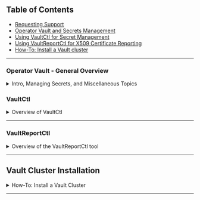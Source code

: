 ## Table of Contents
- [Requesting Support](../wiki/Requesting-Support)
- [Operator Vault and Secrets Management](#operator-vault---general-overview)
- [Using VaultCtl for Secret Management](#vaultctl)
- [Using VaultReportCtl for X509 Certificate Reporting](../wiki/VaultReportCtl:-X509-Certificate-Reporting)
- [How-To: Install a Vault cluster](#vault-cluster-installation)

---

### Operator Vault - General Overview
<details>
<summary>Intro, Managing Secrets, and Miscellaneous Topics</summary>

   - [Vault Intro/Overview (password: QcgfRsU7)](https://ibm.webex.com/recordingservice/sites/ibm/recording/play/b8cd2bd5d0a5482f849901f18e9e6cea)  
   - [Secret Management JIRA Workflow, Secret Inventory Repository, VaultCtl (password: xZJPXNv9)](https://ibm.webex.com/recordingservice/sites/ibm/recording/play/3e32e41927aa44aeb43163971e065314)  
   - [Overview of Policies, Identities, Secret store types, scripts (password: ySPVuhc8)](https://ibm.webex.com/recordingservice/sites/ibm/recording/play/eba090b104924b6e86028861dd391603)  
</details>

### VaultCtl
<details>
<summary>Overview of VaultCtl</summary>

   - [Overview of Vaultctl configuration, usage and Secrets (password: 2sPQHH2j)](https://ibm.webex.com/ibm/ldr.php?RCID=7d4de937df2c46dab3a07764e8ee7519)
   - [Detail Walkthrough of VaultCtl (password: zCPBMAS6)](https://ibm.webex.com/ibm/ldr.php?RCID=a9705f69b2644a9a9b0e89673a58b3ab)
</details>

---

### VaultReportCtl
<details>
<summary>Overview of the VaultReportCtl tool</summary>

   - [Overview of VaultReportCtl for obtaining metadata for specific types of secrets](Using-VaultReportCtl)
</details>

---

## Vault Cluster Installation
<details>
<summary>How-To: Install a Vault Cluster</summary>

   - [Overview of opvault_mgmt.sh used to install Vault/Consul (password: zCCJ5hKK)](https://ibm.webex.com/ibm/ldr.php?RCID=d650eba1ab334909856fe69bf2286158)
   - [Prepping nodes for Vault/Consul installation (password: AhdkDsV6)](https://ibm.webex.com/ibm/ldr.php?RCID=110e7803dd1a4262a2abd9373dc59594)
   - [Part 1/2 - Installing Consul in a MZR **starts at 7min** (password: AhdkDsV6)](https://ibm.webex.com/ibm/ldr.php?RCID=110e7803dd1a4262a2abd9373dc59594)
   - [Part 2/2 - Installing Consul in a MZR (password: fJCUFsW5)](https://ibm.webex.com/ibm/ldr.php?RCID=1301f6e19db2478eb289b5d3b3c1e20d)
   - [Fixing broken routing in a Vault cluster **starts at 13min** (password: fJCUFsW5)](https://ibm.webex.com/ibm/ldr.php?RCID=1301f6e19db2478eb289b5d3b3c1e20d)
   - [Installing Vault in a MZR (password: pEHrFAm3)](https://ibm.webex.com/ibm/ldr.php?RCID=92ee3bb67aa9494caa025ba16f404944)
</details>

---
